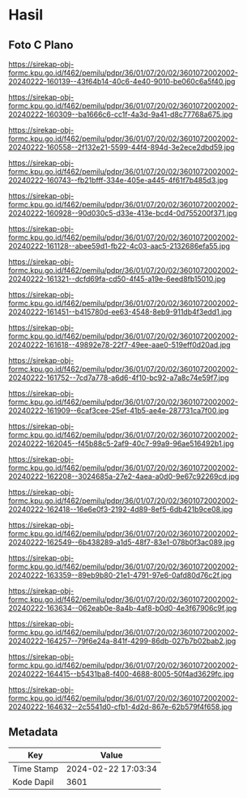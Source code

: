 # Hasil

## Foto C Plano

https://sirekap-obj-formc.kpu.go.id/f462/pemilu/pdpr/36/01/07/20/02/3601072002002-20240222-160139--43f64b14-40c6-4e40-9010-be060c6a5f40.jpg

https://sirekap-obj-formc.kpu.go.id/f462/pemilu/pdpr/36/01/07/20/02/3601072002002-20240222-160309--ba1666c6-cc1f-4a3d-9a41-d8c77768a675.jpg

https://sirekap-obj-formc.kpu.go.id/f462/pemilu/pdpr/36/01/07/20/02/3601072002002-20240222-160558--2f132e21-5599-44f4-894d-3e2ece2dbd59.jpg

https://sirekap-obj-formc.kpu.go.id/f462/pemilu/pdpr/36/01/07/20/02/3601072002002-20240222-160743--fb21bfff-334e-405e-a445-4f61f7b485d3.jpg

https://sirekap-obj-formc.kpu.go.id/f462/pemilu/pdpr/36/01/07/20/02/3601072002002-20240222-160928--90d030c5-d33e-413e-bcd4-0d755200f371.jpg

https://sirekap-obj-formc.kpu.go.id/f462/pemilu/pdpr/36/01/07/20/02/3601072002002-20240222-161128--abee59d1-fb22-4c03-aac5-2132686efa55.jpg

https://sirekap-obj-formc.kpu.go.id/f462/pemilu/pdpr/36/01/07/20/02/3601072002002-20240222-161321--dcfd69fa-cd50-4f45-a19e-6eed8fb15010.jpg

https://sirekap-obj-formc.kpu.go.id/f462/pemilu/pdpr/36/01/07/20/02/3601072002002-20240222-161451--b415780d-ee63-4548-8eb9-911db4f3edd1.jpg

https://sirekap-obj-formc.kpu.go.id/f462/pemilu/pdpr/36/01/07/20/02/3601072002002-20240222-161618--49892e78-22f7-49ee-aae0-519eff0d20ad.jpg

https://sirekap-obj-formc.kpu.go.id/f462/pemilu/pdpr/36/01/07/20/02/3601072002002-20240222-161752--7cd7a778-a6d6-4f10-bc92-a7a8c74e59f7.jpg

https://sirekap-obj-formc.kpu.go.id/f462/pemilu/pdpr/36/01/07/20/02/3601072002002-20240222-161909--6caf3cee-25ef-41b5-ae4e-287731ca7f00.jpg

https://sirekap-obj-formc.kpu.go.id/f462/pemilu/pdpr/36/01/07/20/02/3601072002002-20240222-162045--f45b88c5-2af9-40c7-99a9-96ae516492b1.jpg

https://sirekap-obj-formc.kpu.go.id/f462/pemilu/pdpr/36/01/07/20/02/3601072002002-20240222-162208--3024685a-27e2-4aea-a0d0-9e67c92269cd.jpg

https://sirekap-obj-formc.kpu.go.id/f462/pemilu/pdpr/36/01/07/20/02/3601072002002-20240222-162418--16e6e0f3-2192-4d89-8ef5-6db421b9ce08.jpg

https://sirekap-obj-formc.kpu.go.id/f462/pemilu/pdpr/36/01/07/20/02/3601072002002-20240222-162549--6b438289-a1d5-48f7-83e1-078b0f3ac089.jpg

https://sirekap-obj-formc.kpu.go.id/f462/pemilu/pdpr/36/01/07/20/02/3601072002002-20240222-163359--89eb9b80-21e1-4791-97e6-0afd80d76c2f.jpg

https://sirekap-obj-formc.kpu.go.id/f462/pemilu/pdpr/36/01/07/20/02/3601072002002-20240222-163634--062eab0e-8a4b-4af8-b0d0-4e3f67906c9f.jpg

https://sirekap-obj-formc.kpu.go.id/f462/pemilu/pdpr/36/01/07/20/02/3601072002002-20240222-164257--79f6e24a-841f-4299-86db-027b7b02bab2.jpg

https://sirekap-obj-formc.kpu.go.id/f462/pemilu/pdpr/36/01/07/20/02/3601072002002-20240222-164415--b5431ba8-f400-4688-8005-50f4ad3629fc.jpg

https://sirekap-obj-formc.kpu.go.id/f462/pemilu/pdpr/36/01/07/20/02/3601072002002-20240222-164632--2c5541d0-cfb1-4d2d-867e-62b579f4f658.jpg


## Metadata

| Key        | Value               |
| ---------- | ------------------- |
| Time Stamp | 2024-02-22 17:03:34 |
| Kode Dapil | 3601                |



